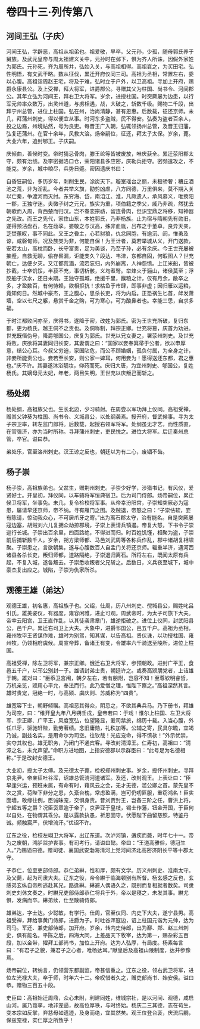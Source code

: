 # 卷四十三·列传第八

## 河间王弘（子庆）

河间王弘，字辟恶，高祖从祖弟也。祖爱敬，早卒。父元孙，少孤，随母郭氏养于舅族。及武元皇帝与周太祖建义关中，元孙时在邺下，惧为齐人所诛，因假外家姓为郭氏。元孙死，齐为周所并，弘始入关，与高祖相得。高祖哀之，为买田宅。弘性明悟，有文武干略。数从征伐，累迁开府仪同三司。高祖为丞相，常置左右，委以心腹。高祖诣周赵王宅，将及于难，弘时立于户外，以卫高祖。寻加上开府，赐爵永康县公。及上受禅，拜大将军，进爵郡公。寻赠其父为柱国、尚书令、河间郡公。其年立弘为河间王，拜右卫大将军。岁余，进授柱国。时突厥屡为边患，以行军元帅率众数万，出灵州道，与虏相遇，战，大破之，斩数千级。赐物二千段，出拜宁州总管，进位上柱国。弘在州，治尚清静，甚有恩惠。后数载，征还京师。未几，拜蒲州刺史，得以便宜从事。时河东多盗贼，民不得安。弘奏为盗者百余人，投之边裔，州境帖然，号为良吏。每晋王广入朝，弘辄领扬州总管，及晋王归藩，弘复还蒲州。在官十余年，风教大洽。炀帝嗣位，征还，拜太子太保。岁余，薨。大业六年，追封郇王。子庆嗣。

庆倾曲，善候时变。帝时猜忌骨肉，滕王纶等皆被废放，唯庆获全。累迁荥阳郡太守，颇有治绩。及李密据洛口仓，荣阳诸县多应密，庆勒兵拒守。密频遣攻之，不能克。岁余，城中粮尽，兵势日蹙。密因遗庆书曰：

自昏狂嗣位，多历岁年，剥削生民，涂炭天下。璇室瑶台之丽，未极骄奢；糟丘酒池之荒，非为淫乱。今者共举义旗，勘剪凶虐，八方同德，万里俱来，莫不期入关以亡秦，争渡河而灭纣。东穷海、岱，南洎江、淮，凡厥遗人，承风慕义，唯荥阳一郡，王独守迷。夫微子纣之元兄，族实为重，项伯籍之季父，戚乃非疏，然犹去朝歌而入周，背西楚而归汉。岂不眷恋宗祊，留连骨肉，但识宝鼎之将移，知神器之先改。而王之先代，家住山东，本姓郭氏，乃非杨族。止为宿与隋朝先有勋旧，遂得预沾盘石，名在葭莩。娄敬之与汉高，殊非血胤，吕布之于董卓，良异天亲，芝焚蕙叹，事不同此。又王之昏主，心若豺狼，仇忿同胞，有逾沉、阏，惟勇及谅，咸磬甸师，况及族类为非，何能自保！为王计者，莫若举城从义，开门送款，安若太山，高枕而卧，长守富贵，足为美谈，乃至子孙，必有余庆。今王世充屡被摧蹙，自救无聊，偷存晷漏，讵能支久？段达、韦津，东都自固，何暇图人？世充朝亡，达便夕灭。又江都荒湎，流宕忘归，内外崩离，人神怨愤。上江米船，皆被抄截，士卒饥馁，半菽不充，事切析骸，义均煮弩。举烽火于骊山，诸侯莫至；浮胶船于汉水，还日未期。王独守孤城，绝援千里，餱粮之计，仅有月余，敝卒之多，才盈数百，有何恃赖，欲相拒抗！求枯鱼于市肆，即事非虚；因归雁以运粮，竟知何日。然城中豪杰，王之腹心，思杀长吏，将为内启。正恐祸生匕首，衅发萧墙，空以七尺之躯，悬赏千金之购，可为寒心，可为酸鼻者也。幸能三思，自求多福。

于时江都败问亦至，庆得书，遂降于密，改姓为郭氏。密为王世充所破，复归东都，更为杨氏，越王侗不之责也。及侗称制，拜宗正卿。世充将篡，庆首为劝进。世充既僭伪号，降爵郇国公，庆复为郭氏。世充以兄女妻之，署荥州刺史。及世充将败，庆欲将其妻同归长安，其妻谓之曰：“国家以妾奉箕帚于公者，欲以申厚意，结公心耳。今叔父穷迫，家国阽危，而公不顾婚姻，孤负付属，为全身之计，非妾所能责公也。妾若至长安，则公家一婢耳，何用妾为！愿得送还东都，君之惠也。”庆不许。其妻遂沐浴靓妆，仰药而死。庆归大唐，为宜州刺史、郇国公，复姓杨氏。其嫡母元太妃，年老，两目失明，王世充以庆叛己而斩之。

## 杨处纲

杨处纲，高祖族父也。生长北边，少习骑射。在周尝以军功拜上仪同。高祖受禅，赠其父钟葵为柱国、尚书令、义城县公，以处纲袭焉。授开府，督武候事。寻为太子宗卫率，转左监门郎将。后数载，起授右领军将军。处纲虽无才艺，而性质直，在官强济，亦为当时所称。寻拜蒲州刺史，吏民悦之。进位大将军。后迁秦州总管，卒官。谥曰恭。

弟处乐，官至洛州刺史。汉王谅之反也，朝廷以为有二心，废锢不齿。

## 杨子崇

杨子崇，高祖族弟也。父盆生，赠荆州刺史。子崇少好学，涉猎书记，有风仪，爱贤好士。开皇初，拜仪同，以车骑将军恒典宿卫。后为司门侍郎。炀帝嗣位，累迁候卫将军，坐事免。未几，复令检校将军事。从帝幸汾阳宫，子崇知突厥必为寇患，屡请早还京师，帝不纳。寻有雁门之围。及贼退，帝怒之曰：“子崇怯软，妄有陈请，惊动我众心，不可居爪牙之寄。”出为离石郡太守，治有能名。自是突厥屡寇边塞，胡贼刘六儿复拥众劫掠郡境，子崇上表请兵镇遏。帝复大怒，下书令子崇巡行长城。子崇出百余里，四面路绝，不得进而归。时百姓饥馑，相聚为盗，子崇前后捕斩数千人。岁余，朔方梁师都、马邑刘武周等各称兵作乱，郡中诸胡复相啸聚。子崇患之，言欲朝集，遂与心腹数百人自孟门关将还京师。辎重半济，遇河西诸县各杀长吏，叛归师都，道路隔绝，子崇退归离石。所将左右，既闻太原有兵起，不复入城，遂各叛去。子崇悉收叛者父兄斩之。后数日，义兵夜至城下，城中豪杰复出应之。城陷，子崇为仇家所杀。

## 观德王雄（弟达）

观德王雄，初名惠，高祖族子也。父绍，仕周，历八州刺史、傥城县公，赐姓叱吕引氏。雄美姿仪，有器度，雍容闲雅，进止可观。周武帝时，为太子司旅下大夫。帝幸云阳宫，卫王直作乱，以其徒袭肃章门，雄逆拒破之。进位上仪同，封武阳县公，邑千户。累迁右司卫上大夫。大象中，进爵邗国公，邑五千户。高祖为丞相，雍州牧毕王贤谋作难，雄时为别驾，知其谋，以告高祖。贤伏诛，以功授柱国、雍州牧，仍领相府虞候。周宣帝葬，备诸王有变，令雄率六千骑送至陵所。进位上柱国。

高祖受禅，除左卫将军，兼宗正卿。俄迁右卫大将军，参预朝政。进封广平王，食邑五千户，以邗公别封一子。雄请封弟士贵，朝廷许之。或奏高颎朋党者，上诘雄于朝。雄对曰：“臣忝卫宫闱，朝夕左右，若有朋附，岂容不知！至尊钦明睿哲，万机亲览，颎用心平允，奉法而行。此乃爱憎之理，惟陛下察之。”高祖深然其言。雄时贵宠，冠绝一时，与高颎、虞庆则、苏威称为“四贵”。

雄宽容下士，朝野倾瞩。高祖恶其得众，阴忌之，不欲其典兵马。乃下册书，拜雄为司空，曰：“维开皇九年八月朔壬戌，皇帝若曰：于戏！惟尔上柱国、左卫大将军、宗正卿、广平王，风度宽弘，位望隆显，爰司禁旅，绵历十载。入当心腹，外任爪牙，驱驰轩陛，勤劳著绩。念旧庸勋，礼秩加等。公辅之寄，民具尔瞻，宜竭乃诚，副兹名实，是用命尔为司空。往钦哉！光应宠命，得不慎欤！”外示优崇，实夺其权也。雄无职务，乃闭门不通宾客。寻改封清漳王。仁寿初，高祖曰：“清漳之名，未允声望。”命职方进地图，上指安德郡以示群臣曰：“此号足为名德相称。”于是改封安德王。

大业初，授太子太傅。及元德太子薨，检校郑州刺史事。岁余，授怀州刺史。寻拜京兆尹。帝亲征吐谷浑，诏雄总管浇河道诸军。及还，改封观王。上表让曰：“臣早逢兴运，预班末属，有命有时，藉风云之会，无才无德，滥公卿之首。蒙先皇不次之赏，荷陛下非分之恩，久紊台槐，常虑盈满，岂可仍叨匪服，重窃鸿名！臣实面墙，敢缘往例，臣诚昧宠，交惧身责。昔刘贾封王，岂备三阶之任，曹洪上将，宁超五等之爵？况臣衮章逾于帝子，京尹亚于皇枝，锡士作藩，钮金开国，于臣何以自处，在物谓其乖分。是以露款执愚，祈恩固守。伏愿陛下曲留慈照，特鉴丹诚。频触宸严，伏增流汗。”优诏不许。

辽东之役，检校左翊卫大将军，出辽东道。次泸河镇，遘疾而薨，时年七十一。帝为之废朝，鸿胪监护丧事。有司考行，请谥曰懿。帝曰：“王道高雅俗，德冠生人。”乃赐谥曰德。赠司徒、襄国武安渤海清河上党河间济北高密济阴长平等十郡太守。

子恭仁，位至吏部侍郎。恭仁弟綝，性和厚，颇有文学。历义州刺史、淮南太守。及父薨，起为司隶大夫。辽东之役，帝令綝于临海顿别有所督。杨玄感之反也，玄感弟玄纵自帝所逃赴其兄，路逢綝。綝避人偶语久之，既别而复相就者数矣。司隶刺史刘休文奏之。时綝兄吏部侍郎恭仁将兵于外，帝以是寝之，未发其事。綝尤惧，发病而卒。綝弟续，仕至散骑侍郎。

雄弟达，字士达。少聪敏，有学行。仕周，官至仪同、内史下大夫，遂宁县男。高祖受禅，拜给事黄门侍郎，进爵为子。时吐谷浑寇边，诏上柱国元谐为元帅，达为司马。军还、兼吏部侍郎，加开府。岁余，转内史侍郎，出为鄯、郑、赵三州刺史，俱有能名。平陈之后，四海大同，上差品天下牧宰，达为第一，赐杂彩五百段，加以金带，擢拜工部尚书，加位上开府。达为人弘厚，有局度。杨素每言曰：“有君子之貌，兼君子之心者，唯杨达耳。”献皇后及高祖山陵制度，达并参豫焉。

炀帝嗣位，转纳言，仍领营东都副监，帝甚信重之。辽东之役，领右武卫将军，进位左光禄大夫，卒于师，时年六十二。帝叹惜者久之，赠吏部尚书、始安侯。谥曰恭。赠物三百五十段。

史臣曰：高祖始迁周鼎，众心未附，利建同姓，维城宗社，是以河间、观德，咸启山河。属乃葭莩，地非宠逼，故高位厚秩，与时终始。杨庆二三其德，志在苟生，变本宗如反掌，弃慈母如遗迹，及身而绝，宜其然矣。观王位登台衮，庆流后嗣，保兹宠禄，实仁厚之所致乎！
